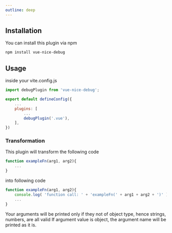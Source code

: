 ```yaml
---
outline: deep
---
```


## Installation
You can install this plugin via npm
```sh
npm install vue-nice-debug
```

## Usage
inside your vite.config.js
```js
import debugPlugin from 'vue-nice-debug';

export default defineConfig({
	...
	plugins: [
		...
		debugPlugin('.vue'),
	],
})
```

### Transformation
This plugin will transform the following code 
```js
function exampleFn(arg1, arg2){
	...
}
```
into following code
```js
function exampleFn(arg1, arg2){
	console.log( 'function call: ' + 'exampleFn(' + arg1 + arg2 + ')' )
	...
}
```
Your arguments will be printed only if they not of object type, hence strings, numbers, are all valid
If argument value is object, the argument name will be printed as it is.